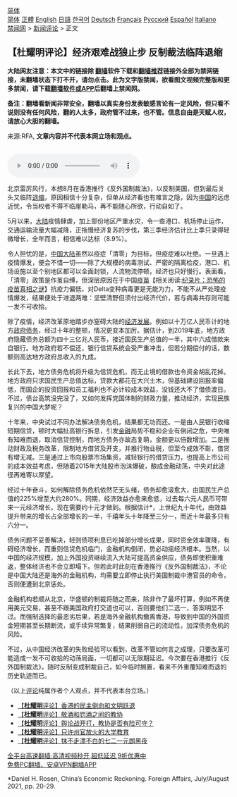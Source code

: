  <!-- 面包屑导航 --> <div class="breadcrumb"><!-- GTranslate: https://gtranslate.io/ -->  <div class="switcher notranslate">  <div class="selected">  <a href="#" onclick="return false;"> 简体</a>  </div>  <div class="option">  <a href="https://www.bannedbook.org" onclick="doGTranslate('zh-CN|zh-CN');jQuery('div.switcher div.selected a').html(jQuery(this).html());return false;" title="简体中文" class="nturl selected"> 简体</a>  <a href="https://www.bannedbook.org/zh-tw/" onclick="doGTranslate('zh-CN|zh-TW');jQuery('div.switcher div.selected a').html(jQuery(this).html());return false;" title="繁體中文" class="nturl"> 正體</a>  <a href="https://www.bannedbook.org/en/" onclick="doGTranslate('zh-CN|en');jQuery('div.switcher div.selected a').html(jQuery(this).html());return false;" title="English" class="nturl"> English</a>  <a href="https://www.bannedbook.org/ja/" onclick="doGTranslate('zh-CN|ja');jQuery('div.switcher div.selected a').html(jQuery(this).html());return false;" title="日本語" class="nturl"> 日語</a>  <a href="https://www.bannedbook.org/ko/" onclick="doGTranslate('zh-CN|ko');jQuery('div.switcher div.selected a').html(jQuery(this).html());return false;" title="한국어" class="nturl"> 한국어</a>  <a href="https://www.bannedbook.org/de/" onclick="doGTranslate('zh-CN|de');jQuery('div.switcher div.selected a').html(jQuery(this).html());return false;" title="Deutsch" class="nturl"> Deutsch</a>  <a href="https://www.bannedbook.org/fr/" onclick="doGTranslate('zh-CN|fr');jQuery('div.switcher div.selected a').html(jQuery(this).html());return false;" title="Français" class="nturl"> Français</a>  <a href="https://www.bannedbook.org/ru/" onclick="doGTranslate('zh-CN|ru');jQuery('div.switcher div.selected a').html(jQuery(this).html());return false;" title="Русский" class="nturl"> Русский</a>  <a href="https://www.bannedbook.org/es/" onclick="doGTranslate('zh-CN|es');jQuery('div.switcher div.selected a').html(jQuery(this).html());return false;" title="Español" class="nturl"> Español</a>  <a href="https://www.bannedbook.org/it/" onclick="doGTranslate('zh-CN|it');jQuery('div.switcher div.selected a').html(jQuery(this).html());return false;" title="Italiano" class="nturl"> Italiano</a>  </div>  </div>      <div class='breadcrumb-sub'><!-- Breadcrumb NavXT 6.3.0 --> <a href="https://www.bannedbook.org/" class="home">禁闻网</a> &gt; <a href="https://www.bannedbook.org/bnews/comments/" class="category">新闻评论</a> &gt; 正文</div></div><h2>【杜耀明评论】经济艰难战狼止步 反制裁法临阵退缩</h2> <p class="notice"><b>大陆网友注意：本文中的链接除 <a href="https://github.com/bannedbook/fanqiang" >翻墙</a>软件下载和<a href="https://github.com/killgcd/justmysocks/blob/master/README.md">翻墙推荐</a>链接外全部为禁网链接，未翻墙状态下打不开，请勿点击。此为文字版禁闻，欲看图文视频完整版和更多禁闻，请下载<a href="https://github.com/bannedbook/fanqiang">翻墙软件或APP</a>后翻墙上禁闻网。</p><p>备注：翻墙看新闻非常安全，翻墙以真实身份发表敏感言论有一定风险，但只看不说则没有任何风险，翻的人太多，政府管不过来，也不管。信息自由是天赋人权，请放心大胆的翻墙。</b></p>  <div class="entry"> <p>来源:RFA, <strong>文章内容并不代表本网立场和观点。</strong></p> <p><br /> <audio controls="controls" preload="metadata" src="https://www.rfa.org/cantonese/commentaries/tym/com-08262021091506.html/@@stream" type="audio/mpeg"><br /> </audio></p> <p>北京雷厉风行，本想8月在香港推行《反外国制裁法》，以反制美国，但到最后关头又临阵<a href="https://www.bannedbook.org/bnews/tag/%E9%80%80%E7%BC%A9/" class="st_tag internal_tag" rel="tag" title="标签 退缩 下的日志">退缩</a>，原因相信十分复杂，但单从经济看也有难言之隐，因为<span class='wp_keywordlink_affiliate'><a href="https://www.bannedbook.org/" title="中国" target="_blank">中国</a></span>的远虑近忧，令当权者不得不临崖勒马，再不能随心所欲，行动自如了。</p>  <p>5月以来，<span class='wp_keywordlink_affiliate'><a href="https://www.bannedbook.org/" title="大陆" target="_blank">大陆</a></span>疫情肆虐，加上部份地区严重水灾，令一些港口、机场停止运作，交通运输流量大幅减降，正拖慢经济复苏的步伐，第三季经济估计比上季只录得轻微增长，全年而言，相信难以达标（8.9%）。</p> <p>令人担忧的是，<a href="https://www.bannedbook.org/bnews/tag/%E4%B8%AD%E5%9B%BD/" class="st_tag internal_tag" rel="tag" title="标签 中国 下的日志">中国</a><a href="https://www.bannedbook.org/bnews/tag/%e5%a4%a7%e9%99%86/" class="st_tag internal_tag" rel="tag" title="标签 大陆 下的日志">大陆</a>虽然以疫症「清零」为目标，但疫症难以杜绝。一旦遇上疫情爆发，便会不惜一切——除了大规模的病毒测试、严密的隔离检疫，港口、机场设施以至个别地区都可以全面封锁，人流物流停顿，经济也只好慢行。表面看，「清零」政策是作茧自缚，但深层原因在于中国<span class='wp_keywordlink'><a href="https://www.bannedbook.org/bnews/tculture/20160630/551027.html" title="疫苗" target="_blank">疫苗</a></span>【相关阅读:<a href='https://www.bannedbook.org/bnews/topimagenews/20180408/925060.html' target='_blank'>纪录片：恐怖的疫苗真相之谜</a>】抗疫力偏低，对Delta变种病毒更是无能为力，不能不从严处理疫情爆发，结果便处于进退两难：坚壁清野但须付出经济代价，若与病毒共存则可能一发不可收拾。</p> <p>除了疫情，经济改革原地踏步亦窒碍大陆的<span class='wp_keywordlink'><a href="https://www.bannedbook.org/forum2/topic869.html" title="宪政、法治和经济发展——走向市场经济的制度保障" target="_blank">经济发展</a></span>。例如以十万亿人民币计的地方<a href="https://www.bannedbook.org/bnews/tag/%e6%94%bf%e5%ba%9c/" class="st_tag internal_tag" rel="tag" title="标签 政府 下的日志">政府</a><a href="https://www.bannedbook.org/bnews/tag/%e5%80%ba%e5%8a%a1/" class="st_tag internal_tag" rel="tag" title="标签 债务 下的日志">债务</a>，经过十年的整顿，情况更变本加厉。据估计，到2019年底，地方政府隐藏债务总额为四十三亿兆人民币，接近国民生产总值的一半，其中六成借款来自银行。地方政府若不偿还，银行信贷系统会受严重冲击，但若分期偿付的话，数额则高达地方政府总收入的九成。</p>  <p>长此下去，地方债务危机将升级为信贷危机，而无止境的借款也令资金胡乱花掉。地方政府只求国民生产总值达标，贷款大都花在大兴土木，但基础建设回报率偏低，而国企的投资回报和员工福利也不必计较成本效益，没钱还大不了借债渡日。不过，债台高筑没完没了，又如何发挥党国体制的财政力量，推动经济，实现民族复兴的中国大梦呢？</p> <p>十年来，中央试过不同办法解决债务危机，结果都无功而还。一是由人民银行收缩短期信贷，顿时大幅扯高银行拆息，引发<a href="https://www.bannedbook.org/bnews/tag/%E9%87%91%E8%9E%8D/" class="st_tag internal_tag" rel="tag" title="标签 金融 下的日志">金融</a>局势不稳和企业有倒闭之危，中央唯有知难而退，取消信贷控制，而地方债务亦故态复萌，金额更以倍数增加。二是推动财政及税务改革，限制地方借贷及开支，并推行物业税，但至今成效不彰，借贷有增无减。三是通过上市向股票市场集资，减轻银行的借贷压力，也提高上市公司的成本效益考虑，但随着2015年大陆股市泡沫爆破，酿成金融动荡，中央对此途径再难寄以厚望。</p> <p>经过十年奋斗，如何解除债务危机依然茫无头绪，债务却愈滚愈大，由国民生产总值的225%增至大约280%。同期，经济效益亦愈来愈低，过去每六元人民币可带来一元经济增长，现在需要约十元才做到。根据估计*，上世纪九十年代，由效益提升带来的增长占全部增长的一半，千禧年头十年降至三分一，而近十年最多只有六分一。</p>  <p>债务问题不妥善解决，轻则债项利息已吃掉部分增长成果，同时资金效率骤降，有碍经济增长，而重则信贷危机临门，金融机构倒闭，势必动摇经济根本。当然，以中国的经济规模，加上外国投资继续流入大陆可提高资金供应，债务即使积重难返，整体经济也不会立即塌下。但若此时此刻在香港推行《反外国制裁法》，不论是中国大陆还是海外的金融机构，均需要立即停止执行美国制裁中港官员的命令，否则便遭到北京惩处。</p> <p>金融机构若顺从北京，华盛顿的制裁将随之而来，除非作了最坏打算，例如不再使用美元交易，甚至不跟美国政府打交道也可以，否则要他们二选一，答案明显不过。而强制选择的最恶劣后果，若是海外金融机构撤离香港，导致到中国的外国资金短期甚至长期断流，或手续异常繁复，结果削弱自己的流动性，加深债务危机的风险。</p> <p>不过，从中国经济改革的失败经验可以看到，改革不管如何言之成理，只要改革可能造成一发不可收拾的动荡局面，一切都可以无限期延迟。今次要在香港推行《反外国制裁法》，随时反制变成制裁自己，如今临时搁置，看来不外重覆知难而退的历史轨迹而已。</p>  <p>（以上<span class='wp_keywordlink_affiliate'><a href="https://www.bannedbook.org/bnews/comments/" title="新闻评论" target="_blank">评论</a></span>纯属作者个人观点，并不代表本台立场。）</p> <ul class='op-related-articles' title='相关阅读'> <li><a href='https://www.bannedbook.org/bnews/comments/20210823/1611844.html' target='_blank'>【<b>杜耀明</b>评论】香港的民主倒向和文明跃退</a></li> <li><a href='https://www.bannedbook.org/bnews/comments/20210812/1605113.html' target='_blank'>【<b>杜耀明</b>评论】敬酒和罚酒之间的教协</a></li> <li><a href='https://www.bannedbook.org/bnews/comments/20210807/1601710.html' target='_blank'>【<b>杜耀明</b>评论】舆论战开打，教协是否有险可守？</a></li> <li><a href='https://www.bannedbook.org/bnews/comments/20210729/1596529.html' target='_blank'>【<b>杜耀明</b>评论】只许州官放火的大学教育</a></li> <li><a href='https://www.bannedbook.org/bnews/comments/20210723/1592311.html' target='_blank'>【<b>杜耀明</b>评论】抹不走漂不白的七二一元朗黑夜</a></li> </ul> <p class="texttj"> <a href="https://github.com/bannedbook/fanqiang/wiki/V2ray%E6%9C%BA%E5%9C%BA" target="_blank">全平台高速翻墙:高清视频秒开,超低延迟,9折优惠中</a><br/> <a href="https://github.com/bannedbook/fanqiang/wiki/%E7%A6%81%E9%97%BB%E7%BD%91%E5%AE%89%E5%8D%93%E7%BF%BB%E5%A2%99%E6%96%B0%E9%97%BBAPP" target="_blank">免费PC翻墙、安卓VPN翻墙APP</a></p><p>*Daniel H. Rosen, China’s Economic Reckoning. Foreign Affairs, July/August 2021, pp. 20-29.</p><a name='sharetosocial'></a>  <div style="margin-bottom:5px;padding-bottom:5px;clear:both"> <div id="archive-pix-1" class="banner-ads"> <!-- AuctionX Display platform tag START --> <div id="26318x728x90x621x_ADSLOT2" clicktrack="%%CLICK_URL_ESC%%"></div> <!-- AuctionX Display platform tag END --> </div> <div id="archive-pix-2" class="banner-ads"> <!-- AuctionX Display platform tag START --> <div id="26315x300x250x621x_ADSLOT2" clicktrack="%%CLICK_URL_ESC%%"></div> <!-- AuctionX Display platform tag END --> </div> </div>  <div id="archive-pix-1" class="banner-ads"> <!-- AuctionX Display platform tag START --> <div id="26318x728x90x621x_ADSLOT3" clicktrack="%%CLICK_URL_ESC%%"></div> <!-- AuctionX Display platform tag END --> </div> </div><!--END ENTRY--> 